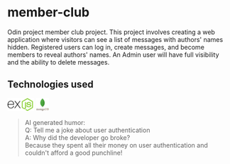 # member-club

Odin project member club project. This project involves creating a web application where visitors can see a list of messages with authors' names hidden. Registered users can log in, create messages, and become members to reveal authors' names. An Admin user will have full visibility and the ability to delete messages.

## Technologies used

<img src="https://raw.githubusercontent.com/devicons/devicon/1119b9f84c0290e0f0b38982099a2bd027a48bf1/icons/express/express-original.svg" alt="express" width="30" height="30"/><img src="https://raw.githubusercontent.com/devicons/devicon/1119b9f84c0290e0f0b38982099a2bd027a48bf1/icons/nodejs/nodejs-original.svg" alt="nodeJS" width="30" height="30"/> <img src="https://raw.githubusercontent.com/devicons/devicon/1119b9f84c0290e0f0b38982099a2bd027a48bf1/icons/mongodb/mongodb-original-wordmark.svg" alt="MongoDB" width="30" height="30"/>

> AI generated humor: <br>
> Q: Tell me a joke about user authentication <br>
> A: Why did the developer go broke? <br>
> Because they spent all their money on user authentication and couldn't afford a good punchline!
